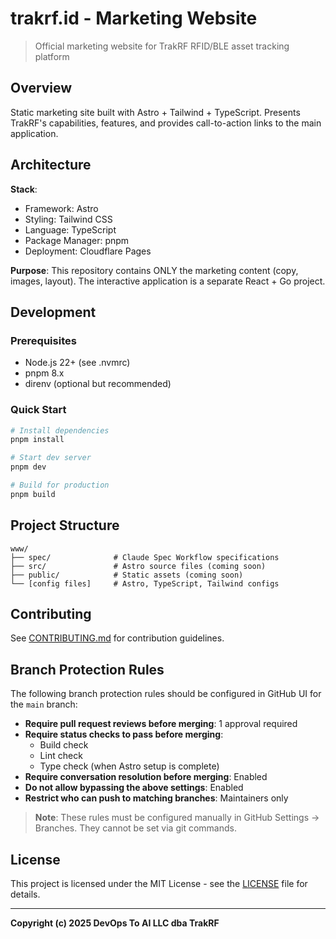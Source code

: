 # trakrf.id - Marketing Website

> Official marketing website for TrakRF RFID/BLE asset tracking platform

## Overview

Static marketing site built with Astro + Tailwind + TypeScript. Presents TrakRF's capabilities, features, and provides call-to-action links to the main application.

## Architecture

**Stack**:
- Framework: Astro
- Styling: Tailwind CSS
- Language: TypeScript
- Package Manager: pnpm
- Deployment: Cloudflare Pages

**Purpose**:
This repository contains ONLY the marketing content (copy, images, layout). The interactive application is a separate React + Go project.

## Development

### Prerequisites
- Node.js 22+ (see .nvmrc)
- pnpm 8.x
- direnv (optional but recommended)

### Quick Start
```bash
# Install dependencies
pnpm install

# Start dev server
pnpm dev

# Build for production
pnpm build
```

## Project Structure
```
www/
├── spec/              # Claude Spec Workflow specifications
├── src/               # Astro source files (coming soon)
├── public/            # Static assets (coming soon)
└── [config files]     # Astro, TypeScript, Tailwind configs
```

## Contributing

See [CONTRIBUTING.md](CONTRIBUTING.md) for contribution guidelines.

## Branch Protection Rules

The following branch protection rules should be configured in GitHub UI for the `main` branch:

- **Require pull request reviews before merging**: 1 approval required
- **Require status checks to pass before merging**:
  - Build check
  - Lint check
  - Type check (when Astro setup is complete)
- **Require conversation resolution before merging**: Enabled
- **Do not allow bypassing the above settings**: Enabled
- **Restrict who can push to matching branches**: Maintainers only

> **Note**: These rules must be configured manually in GitHub Settings → Branches. They cannot be set via git commands.

## License

This project is licensed under the MIT License - see the [LICENSE](LICENSE) file for details.

---

**Copyright (c) 2025 DevOps To AI LLC dba TrakRF**

